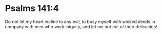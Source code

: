 # Psalms 141:4

Do not let my heart incline to any evil, to busy myself with wicked deeds in company with men who work iniquity, and let me not eat of their delicacies!
